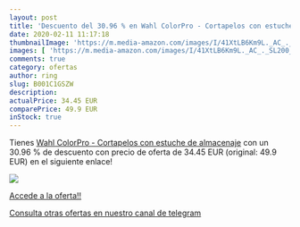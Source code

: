 ```yaml
---
layout: post
title: 'Descuento del 30.96 % en Wahl ColorPro - Cortapelos con estuche d'
date: 2020-02-11 11:17:18
thumbnailImage: 'https://m.media-amazon.com/images/I/41XtLB6Km9L._AC_._SL200_.jpg'
images: [ 'https://m.media-amazon.com/images/I/41XtLB6Km9L._AC_._SL200_.jpg' ]
comments: true
category: ofertas
author: ring
slug: B001C1GSZW
description:
actualPrice: 34.45 EUR
comparePrice: 49.9 EUR
inStock: true
---
```


Tienes [Wahl ColorPro - Cortapelos con estuche de almacenaje](https://www.amazon.com/dp/B001C1GSZW/?tag=redken08-20) con un 30.96 % de descuento con precio de oferta de 34.45 EUR (original: 49.9 EUR) en el siguiente enlace!

[![](https://m.media-amazon.com/images/I/41XtLB6Km9L._AC_._SL200_.jpg)](https://www.amazon.com/dp/B001C1GSZW/?tag=redken08-20)

[Accede a la oferta!!](https://www.amazon.com/dp/B001C1GSZW/?tag=redken08-20)

[Consulta otras ofertas en nuestro canal de telegram](https://t.me/s/ofertas25)

